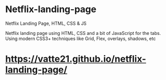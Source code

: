 # Netflix-landing-page
Netflix Landing Page, HTML, CSS &amp; JS

Netflix landing page using HTML, CSS and a bit of JavaScript for the tabs.
Using modern CSS3+ techniques like Grid, Flex, overlays, shadows, etc

# https://vatte21.github.io/netflix-landing-page/
